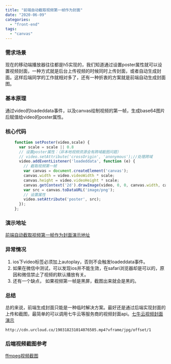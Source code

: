 ```yaml
---
title: "前端自动截取视频第一帧作为封面"
date: "2020-06-09"
categories: 
  - "front-end"
tags: 
  - "canvas"
---
```


### 需求场景

现在的移动端播放器往往都是h5实现的，我们知道通过设置poster属性就可以设置视频封面，一种方式就是后台上传视频的时候同时上传封面，或者自动生成封面。这样后端同学的工作就相对多了，还有一种折衷的方案就是前端自动生成封面图。

### 基本原理

通过video的loadeddata事件，以及canvas绘制视频的第一帧，生成base64图片后赋值给video的poster属性。

### 核心代码

```javascript
    function setPoster(video,scale) {
      var scale = scale || 0.8
      // 设置poster属性：（非本地视频资源会有跨域截图问题）
      // video.setAttribute('crossOrigin', 'anonymous');//处理跨域
      video.addEventListener('loadeddata', function (e) {
        // 截取视频第一帧
        var canvas = document.createElement('canvas');
        canvas.width = video.videoWidth * scale;
        canvas.height = video.videoHeight * scale;
        canvas.getContext('2d').drawImage(video, 0, 0, canvas.width, canvas.height);
        var src = canvas.toDataURL('image/png');
        // 设置属性
        video.setAttribute('poster', src);
      });
    };
```

### 演示地址

[前端自动截取视频第一帧作为封面演示地址](http://blog-111.demo.urcloud.co/)

### 异常情况

1. ios下video标签必须加上autoplay，否则不会触发loadeddata事件。
2. 如果在微信中测试，可以发现ios并不能生效，在safari浏览器却是可以的，原因和微信禁止了视频的默认播放有关。
3. 还有一个缺点， 如果视频第一帧是黑屏，截图出来就会是黑的。

### 总结

总的来说，前端生成封面只能是一种临时解决方案。最好还是通过后端实现封面的上传和截图，最简单的可以调用七牛云等服务商的视频封面api。[七牛云视频封面演示](http://blog-111.demo.urcloud.co/qny.html)

```
http://cdn.urcloud.co/190318231014076505.mp4?vframe/jpg/offset/1
```

### 后端视频截图参考

[ffmpeg视频截图](http://blog.urcloud.co/archives/179/)

